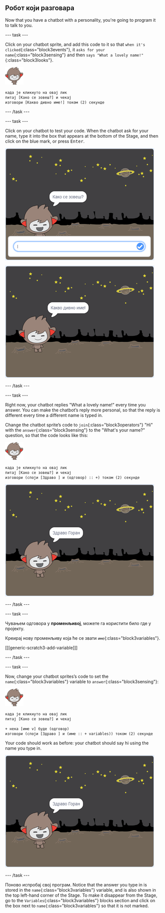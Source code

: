 ## Робот који разговара

Now that you have a chatbot with a personality, you're going to program it to talk to you.

\--- task \---

Click on your chatbot sprite, and add this code to it so that `when it's clicked`{:class="block3events"}, it `asks for your name`{:class="block3sensing"} and then `says "What a lovely name!"`{:class="block3looks"}.

![нано лик](images/nano-sprite.png)

```blocks3
када је кликнуто на овај лик
питај [Како се зовеш?] и чекај
изговори [Какво дивно име!] током (2) секунде
```

\--- /task \---

\--- task \---

Click on your chatbot to test your code. When the chatbot ask for your name, type it into the box that appears at the bottom of the Stage, and then click on the blue mark, or press <kbd>Enter</kbd>.

![Испробавање роботовог одговора](images/chatbot-ask-test1.png)

![Испробавање роботовог одговора](images/chatbot-ask-test2.png)

\--- /task \---

\--- task \---

Right now, your chatbot replies "What a lovely name!" every time you answer. You can make the chatbot’s reply more personal, so that the reply is different every time a different name is typed in.

Change the chatbot sprite’s code to `join`{:class="block3operators"} "Hi" with the `answer`{:class="block3sensing"} to the "What's your name?" question, so that the code looks like this:

![нано лик](images/nano-sprite.png)

```blocks3
када је кликнуто на овај лик
питај [Како се зовеш?] и чекај
изговори (споји [Здраво ] и (одговор) :: +) током (2) секунде
```

![Testing a personalised reply](images/chatbot-answer-test.png)

\--- /task \---

\--- task \---

Чувањем одговора у **променљивој**, можете га користити било где у пројекту.

Креирај нову променљиву која ће се звати `име`{:class="block3variables"}.

[[[generic-scratch3-add-variable]]]

\--- /task \---

\--- task \---

Now, change your chatbot sprites’s code to set the `name`{:class="block3variables"} variable to `answer`{:class="block3sensing"}:

![нано лик](images/nano-sprite.png)

```blocks3
када је кликнуто на овај лик
питај [Како се зовеш?] и чекај

+ нека [име v] буде (одговор)
изговори (споји [Здраво ] и (име :: + variables)) током (2) секунде
```

Your code should work as before: your chatbot should say hi using the name you type in.

![Testing a personalised reply](images/chatbot-answer-test.png)

\--- /task \---

Поново испробај свој програм. Notice that the answer you type in is stored in the `name`{:class="block3variables"} variable, and is also shown in the top left-hand corner of the Stage. To make it disappear from the Stage, go to the `Variables`{:class="block3variables"} blocks section and click on the box next to `name`{:class="block3variables"} so that it is not marked.